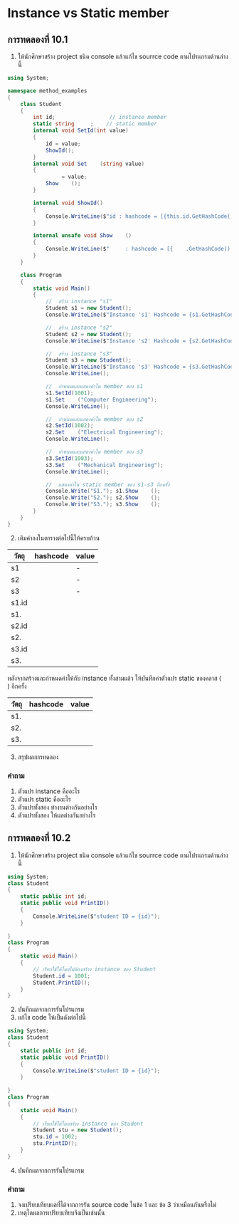 # Instance vs Static member #

##  การทดลองที่ 10.1 ##

1. ให้นักศึกษาสร้าง project ชนิด console แล้วแก้ไข  sourrce code ตามโปรแกรมด้านล่างนี้


```cs
using System;

namespace method_examples
{
    class Student
    {
        int id;                 // instance member
        static string     ;    // static member
        internal void SetId(int value)
        {
            id = value;
            ShowId();    
        }
        internal void Set    (string value)
        {
                 = value;
            Show    ();
        }

        internal void ShowId()
        {
            Console.WriteLine($"id : hashcode = [{this.id.GetHashCode():X}], value = {id}");
        }

        internal unsafe void Show    ()
        {
            Console.WriteLine($"     : hashcode = [{    .GetHashCode():X}], value = {    }");
        }
    }

    class Program
    {
        static void Main()
        {
            //  สร้าง instance "s1"
            Student s1 = new Student();
            Console.WriteLine($"Instance 's1' Hashcode = {s1.GetHashCode():X8}");

            //  สร้าง instance "s2"
            Student s2 = new Student();
            Console.WriteLine($"Instance 's2' Hashcode = {s2.GetHashCode():X8}");

            //  สร้าง instance "s3"
            Student s3 = new Student();
            Console.WriteLine($"Instance 's3' Hashcode = {s3.GetHashCode():X8}");
            Console.WriteLine();

            //  กำหนดและแสดงค่าใน member ของ s1
            s1.SetId(1001);
            s1.Set    ("Computer Engineering");
            Console.WriteLine();

            //  กำหนดและแสดงค่าใน member ของ s2
            s2.SetId(1002);
            s2.Set    ("Electrical Engineering");
            Console.WriteLine();

            //  กำหนดและแสดงค่าใน member ของ s3
            s3.SetId(1003);
            s3.Set    ("Mechanical Engineering");
            Console.WriteLine();

            //  แสดงค่าใน static member ของ s1-s3 อีกครั้ง
            Console.Write("S1."); s1.Show    ();
            Console.Write("S2."); s2.Show    ();
            Console.Write("S3."); s3.Show    ();
        }
    }
}

```

2. เติมค่าลงในตารางต่อไปนี้ให้ครบถ้วน


|   วัตถุ    | hashcode| value|
|----------|---------|------|
| s1       |         | -    |
| s2       |         | -    |
| s3       |         | -    |
| s1.id    |         |      |
| s1.     |         |      |
| s2.id    |         |      |
| s2.     |         |      |
| s3.id    |         |      |
| s3.     |         |      |

หลังจากสร้างและกำหนดค่าให้กับ instance ทั้งสามแล้ว ให้บันทึกค่าตัวแปร static ของคลาส (`    `) อีกครั้ง

|   วัตถุ    | hashcode| value|
|----------|---------|------|
| s1.     |         |      |
| s2.     |         |      |
| s3.     |         |      |


3. สรุปผลการทดลอง

### คำถาม ###
1. ตัวแปร instance คืออะไร
2. ตัวแปร static คืออะไร
3. ตัวแปรทั้งสอง ทำงานต่างกันอย่างไร
4. ตัวแปรทั้งสอง ให้ผลต่างกันอย่างไร


##  การทดลองที่ 10.2 ##

1. ให้นักศึกษาสร้าง project ชนิด console แล้วแก้ไข  sourrce code ตามโปรแกรมด้านล่างนี้

```cs
using System;
class Student
{
	static public int id;
	static public void PrintID()
	{
        Console.WriteLine($"student ID = {id}");
	}
	
}
class Program
{
	static void Main()
	{
		// เรียกใช้ได้โดยไม่ต้องสร้าง instance ของ Student
		Student.id = 1001;
		Student.PrintID();
	}
}
```

2. บันทึกผลจากการรันโปรแกรม
3. แก้ไข code ให้เป็นดังต่อไปนี้

```cs
using System;
class Student
{
	static public int id;
	static public void PrintID()
	{
        Console.WriteLine($"student ID = {id}");
	}
	
}
class Program
{
	static void Main()
	{
		// เรียกใช้ได้โดยสร้าง instance ของ Student
		Student stu = new Student();
		stu.id = 1002;
		stu.PrintID();
	}
}
```
4. บันทึกผลจากการรันโปรแกรม

###  คำถาม ### 
1. จงเปรียบเทียบผลที่ได้จากการรัน source code ในข้อ 1 และ ข้อ 3 ว่าเหมือนกันหรือไม่
2. เหตุใดผลการเปรียบเทียบจึงเป็นเช่นนั้น



